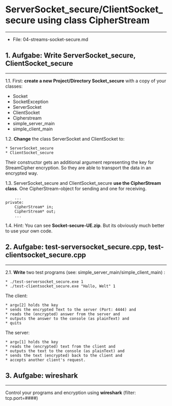 # ServerSocket_secure/ClientSocket_secure using class CipherStream
---
- File: 04-streams-socket-secure.md

## 1. Aufgabe: Write ServerSocket_secure, ClientSocket_secure
---
1.1. First: **create a new Project/Directory Socket_secure** with a copy of your classes:

* Socket
* SocketException
* ServerSocket
* ClientSocket
* Cipherstream
* simple_server_main
* simple_client_main

1.2. **Change** the class ServerSocket and ClientSocket to:

```
* ServerSocket_secure
* ClientSocket_secure
```

Their constructor gets an additional argument representing the key for StreamCipher encryption. So they are able to transport the data in an encrypted way.

1.3. ServerSocket_secure and ClientSocket_secure **use the CipherStream class**. One CipherStream-object for sending and one for receiving.

```
	... 
private:
	CipherStream* in;
	CipherStream* out;
	... 
```

1.4. Hint:
You can see **Socket-secure-UE.zip**. But its obviously much better to use your own code.


## 2. Aufgabe: test-serversocket_secure.cpp, test-clientsocket_secure.cpp
---

2.1. **Write** two test programs (see: simple_server_main/simple_client_main) :

```
* ./test-serversocket_secure.exe 1
* ./test-clientsocket_secure.exe "Hallo, Welt" 1
```

The client:

```
* argv[2] holds the key
* sends the encrypted Text to the server (Port: 4444) and
* reads the (encrypted) answer from the server and
* outputs the answer to the console (as plainText) and
* quits
```

The server:

```
* argv[1] holds the key
* reads the (encrypted) text from the client and
* outputs the text to the console (as plainText) and
* sends the text (encrypted) back to the client and
* accepts another client's request.
```

## 3. Aufgabe: wireshark
---

Control your programs and encryption using **wireshark**     (filter: tcp.port=####)
